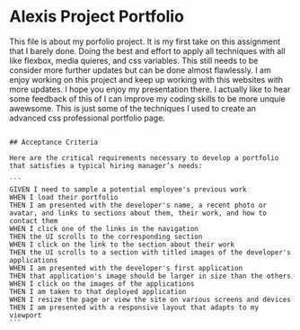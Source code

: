 # Alexis Project Portfolio
This file is about my porfolio project.
It is my first take on this assignment that I barely done.
Doing the best and effort to apply all techniques with all 
like flexbox, media quieres, and css variables. This still 
needs to be consider more further updates but can be done 
almost flawlessly. I am enjoy working on this project and
keep up working with this websites with more updates. I hope 
you enjoy my presentation there. I actually like to hear some feedback of this of I can 
improve my coding skills to be more unquie awewsome.
This is just some of the techniques I used to create an 
advanced css professional portfolio page.
~~~~~~~~~~~~~~~~~~~~~~~~~~~~~~~~~~~~~~~~~~~~~~~~~~~~~~~~~~~~~~~~~~~~~~~~~~~~~~~~~~~~~~~~~~~~~~~~~~~~~~~~~~~~~~~~~~~~~~~~~~~~~~~~~~~~~~~~~~~~~~~~

## Acceptance Criteria

Here are the critical requirements necessary to develop a portfolio that satisfies a typical hiring manager’s needs:

```
GIVEN I need to sample a potential employee's previous work
WHEN I load their portfolio
THEN I am presented with the developer's name, a recent photo or avatar, and links to sections about them, their work, and how to contact them
WHEN I click one of the links in the navigation
THEN the UI scrolls to the corresponding section
WHEN I click on the link to the section about their work
THEN the UI scrolls to a section with titled images of the developer's applications
WHEN I am presented with the developer's first application
THEN that application's image should be larger in size than the others
WHEN I click on the images of the applications
THEN I am taken to that deployed application
WHEN I resize the page or view the site on various screens and devices
THEN I am presented with a responsive layout that adapts to my viewport
```
~~~~~~~~~~~~~~~~~~~~~~~~~~~~~~~~~~~~~~~~~~~~~~~~~~~~~~~~~~~~~~~~~~~~~~~~~~~~~~~~~~~~~~~~~~~~~~~~~~~~~~~~~~~~~~~~~~~~~~~~~~~~~~~~~~~~~~~~~~~~~~~~~~
